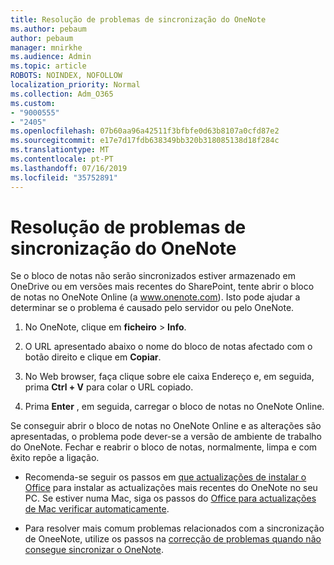 ```yaml
---
title: Resolução de problemas de sincronização do OneNote
ms.author: pebaum
author: pebaum
manager: mnirkhe
ms.audience: Admin
ms.topic: article
ROBOTS: NOINDEX, NOFOLLOW
localization_priority: Normal
ms.collection: Adm_O365
ms.custom:
- "9000555"
- "2405"
ms.openlocfilehash: 07b60aa96a42511f3bfbfe0d63b8107a0cfd87e2
ms.sourcegitcommit: e17e7d17fdb638349bb320b318085138d18f284c
ms.translationtype: MT
ms.contentlocale: pt-PT
ms.lasthandoff: 07/16/2019
ms.locfileid: "35752891"
---
```

# <a name="troubleshoot-onenote-sync-issues"></a>Resolução de problemas de sincronização do OneNote

Se o bloco de notas não serão sincronizados estiver armazenado em OneDrive ou em versões mais recentes do SharePoint, tente abrir o bloco de notas no OneNote Online (a www.onenote.com). Isto pode ajudar a determinar se o problema é causado pelo servidor ou pelo OneNote.

1. No OneNote, clique em **ficheiro** > **Info**.

2. O URL apresentado abaixo o nome do bloco de notas afectado com o botão direito e clique em **Copiar**.

3. No Web browser, faça clique sobre ele caixa Endereço e, em seguida, prima **Ctrl + V** para colar o URL copiado.

4. Prima **Enter** , em seguida, carregar o bloco de notas no OneNote Online.

Se conseguir abrir o bloco de notas no OneNote Online e as alterações são apresentadas, o problema pode dever-se a versão de ambiente de trabalho do OneNote. Fechar e reabrir o bloco de notas, normalmente, limpa e com êxito repõe a ligação.

* Recomenda-se seguir os passos em [que actualizações de instalar o Office](https://support.office.com/article/Install-Office-updates-2ab296f3-7f03-43a2-8e50-46de917611c5) para instalar as actualizações mais recentes do OneNote no seu PC. Se estiver numa Mac, siga os passos do [Office para actualizações de Mac verificar automaticamente](https://support.office.com/article/update-office-for-mac-automatically-bfd1e497-c24d-4754-92ab-910a4074d7c1).

* Para resolver mais comum problemas relacionados com a sincronização de OneeNote, utilize os passos na [correcção de problemas quando não consegue sincronizar o OneNote](https://support.office.com/article/Fix-issues-when-you-can-t-sync-OneNote-299495ef-66d1-448f-90c1-b785a6968d45).
